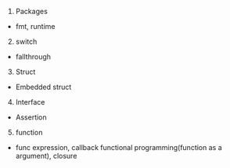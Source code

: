 1) Packages
- fmt, runtime 
2) switch 
- fallthrough
3) Struct
- Embedded struct
4) Interface
- Assertion
5) function
- func expression, callback functional programming(function as a argument), closure